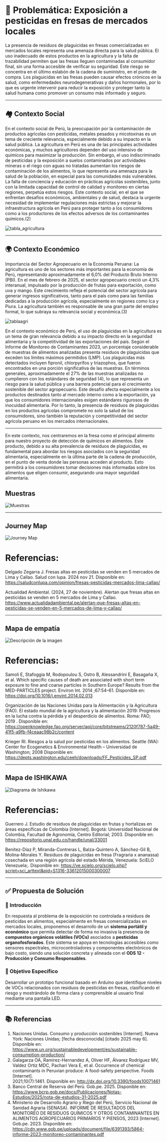 # 🚨 Problemática: Exposición a pesticidas en fresas de mercados locales

La presencia de residuos de plaguicidas en fresas comercializadas en mercados locales representa una amenaza directa para la salud pública. El uso inadecuado de estos productos en la agricultura y la falta de trazabilidad permiten que las fresas lleguen contaminadas al consumidor final, sin una forma accesible de verificar su seguridad. Este riesgo se concentra en el último eslabón de la cadena de suministro, en el punto de compra. Los plaguicidas en las fresas pueden causar efectos crónicos en la salud, como enfermedades neurodegenerativas y daños hormonales, por lo que es urgente intervenir para reducir la exposición y proteger tanto la salud humana como promover un consumo más informado y seguro.

---
## 🏘️ Contexto Social

En el contexto social de Perú, la preocupación por la contaminación de productos agrícolas con pesticidas, metales pesados y micotoxinas es un tema de creciente relevancia, especialmente debido a su impacto en la salud pública. La agricultura en Perú es una de las principales actividades económicas, y muchos agricultores dependen del uso intensivo de químicos para maximizar la producción. Sin embargo, el uso indiscriminado de pesticidas y la exposición a suelos contaminados por actividades mineras o el riego con aguas no tratadas aumentan los riesgos de contaminación de los alimentos, lo que representa una amenaza para la salud de la población, en especial para las comunidades más vulnerables. La falta de conciencia y educación en prácticas agrícolas sostenibles, junto con la limitada capacidad de control de calidad y monitoreo en ciertas regiones, perpetúa estos riesgos. Este contexto social, en el que se enfrentan desafíos económicos, ambientales y de salud, destaca la urgente necesidad de implementar regulaciones más estrictas y mejorar la infraestructura agrícola en Perú para proteger tanto a los consumidores como a los productores de los efectos adversos de los contaminantes químicos.(2)

![tabla_agricultura](../imagenes/readme-def-problema/contextosocial.jpeg)

---

## 🌍 Contexto Económico

Importancia del Sector Agropecuario en la Economía Peruana:
La agricultura es uno de los sectores más importantes para la economía de Perú, representando aproximadamente el 6,0% del Producto Bruto Interno (PBI). En el mes de febrero de 2025, el sector agropecuario creció un 4,3% interanual, impulsado por la producción de frutas para exportación, como uva y mango. Este crecimiento refleja el potencial del sector agrícola para generar ingresos significativos, tanto para el país como para las familias dedicadas a la producción agrícola, especialmente en regiones como Ica y Piura. La agricultura también es responsable de una gran parte del empleo formal, lo que subraya su relevancia social y económica.(3)

![tablaagri](FUNDAMENTOS_DE_DISEÑO/imagenes/readme-def-problema/tabla_agricultura.jpeg)

En el contexto económico de Perú, el uso de plaguicidas en la agricultura es un tema de gran relevancia debido a su impacto directo en la seguridad alimentaria y la competitividad de las exportaciones del país. Según el Informe de Monitoreo de Contaminantes 2023, un porcentaje considerable de muestras de alimentos analizadas presenta residuos de plaguicidas que exceden los límites máximos permitidos (LMP). Los plaguicidas más detectados incluyen fipronil, chlorpyrifos y triazophos, que fueron encontrados en una porción significativa de las muestras. En términos generales, aproximadamente el 27% de las muestras analizadas no cumplieron con los estándares de seguridad (4), lo que representa un riesgo para la salud pública y una barrera potencial para el crecimiento sostenible del sector agropecuario. Este desafío afecta especialmente a los productos destinados tanto al mercado interno como a la exportación, ya que los consumidores internacionales exigen estándares rigurosos de inocuidad alimentaria. Por lo tanto, la presencia de residuos de plaguicidas en los productos agrícolas compromete no solo la salud de los consumidores, sino también la reputación y competitividad del sector agrícola peruano en los mercados internacionales.

---

En este contexto, nos centraremos en la fresa como el principal alimento para nuestro proyecto de detección de químicos en alimentos. Este producto, debido a su alta prevalencia de residuos de plaguicidas, es fundamental para abordar los riesgos asociados con la seguridad alimentaria, especialmente en la última parte de la cadena de producción, en el punto de venta donde las personas acceden al producto. Esto permitirá a los consumidores tomar decisiones más informadas sobre los alimentos que eligen consumir, asegurando una mayor seguridad alimentaria.



## Muestras  
![Muestras](../imagenes/readme-def-problema/Muestras.jpg)

---
## Journey Map  
![Journey Map](../imagenes/readme-def-problema/JourneyMap1.jpg)
# Referencias:
Delgado Zegarra J. Fresas altas en pesticidas se venden en 5 mercados de Lima y Callao. Salud con lupa. 2024 nov 21. Disponible en: https://saludconlupa.com/opinion/fresas-pesticidas-mercados-lima-callao/

Actualidad Ambiental. (2024, 27 de noviembre). Alertan que fresas altas en pesticidas se venden en 5 mercados de Lima y Callao. https://www.actualidadambiental.pe/alertan-que-fresas-altas-en-pesticidas-se-venden-en-5-mercados-de-lima-y-callao/ 

---
## Mapa de empatía  
![Descripción de la imagen](../imagenes/readme-def-problema/Empatia1.png)
# Referencias:
Samoli E, Stafoggia M, Rodopoulou S, Ostro B, Alessandrini E, Basagaña X, et al. Which specific causes of death are associated with short term exposure to fine and coarse particles in Southern Europe? Results from the MED-PARTICLES project. Environ Int. 2014 ;67:54–61. Disponible en: https://doi.org/10.1016/j.envint.2014.02.013

Organización de las Naciones Unidas para la Alimentación y la Agricultura (FAO). El estado mundial de la agricultura y la alimentación 2019: Progresos en la lucha contra la pérdida y el desperdicio de alimentos. Roma: FAO; 2019 . Disponible en: https://openknowledge.fao.org/server/api/core/bitstreams/2120f787-5a49-41f5-a9fb-f4ceaac98b2c/content

Krieger RI. Riesgos a la salud por pesticidas en los alimentos. Seattle (WA): Center for Ecogenetics & Environmental Health – Universidad de Washington; 2008  Disponible en: https://depts.washington.edu/ceeh/downloads/FF_Pesticides_SP.pdf


---
## Mapa de ISHIKAWA 
![Diagrama de Ishikawa](https://raw.githubusercontent.com/die-go12/GRUPO_1_FUNDAMENTOS_DISE-O/refs/heads/master/FUNDAMENTOS_DE_DISE%C3%91O/imagenes/readme-def-problema/Diagrama%20de%20Ishikawa%20.jpg)

# Referencias:
Guerrero J. Estudio de residuos de plaguicidas en frutas y hortalizas en áreas específicas de Colombia [Internet]. Bogotá: Universidad Nacional de Colombia, Facultad de Agronomía, Centro Editorial; 2003. Disponible en: https://repositorio.unal.edu.co/handle/unal/33001

Benítez-Díaz P, Miranda-Contreras L, Balza-Quintero A, Sánchez-Gil B, Molina-Morales Y. Residuos de plaguicidas en fresa (Fragraria x ananassa) cosechada en una región agrícola del estado Mérida, Venezuela: SciELO Venezuela;. Disponible en: https://ve.scielo.org/scielo.php?script=sci_arttext&pid=S1316-33612015000300007


---

## ✅ Propuesta de Solución

### 🧠 Introducción
En respuesta al problema de la exposición no controlada a residuos de pesticidas en alimentos, especialmente en fresas comercializadas en mercados locales, proponemos el desarrollo de un **sistema portátil y económico** que permita detectar de forma no invasiva la presencia de **compuestos orgánicos volátiles (VOCs)** asociados a **pesticidas organofosforados**. Este sistema se apoya en tecnologías accesibles como sensores espectrales, microcontroladores y componentes electrónicos de bajo costo, siendo una solución concreta y alineada con el **ODS 12 - Producción y Consumo Responsables**.



### 🎯 Objetivo Específico
Desarrollar un prototipo funcional basado en Arduino que identifique niveles de VOCs relacionados con residuos de pesticidas en fresas, clasificando el riesgo y mostrándolo de forma clara y comprensible al usuario final mediante una pantalla LED.

---
## 📚 Referencias 

1. Naciones Unidas. Consumo y producción sostenibles [Internet]. Nueva York: Naciones Unidas; [fecha desconocida] [citado 2025 may 6].
    Disponible en: https://www.un.org/sustainabledevelopment/es/sustainable-consumption-production/
2. Galagarza OA, Ramirez-Hernandez A, Oliver HF, Álvarez Rodríguez MV, Valdez Ortiz MDC, Pachari Vera E, et al. Occurrence of chemical contaminants in Peruvian produce: A food-safety perspective. Foods [Internet].   
   2021;10(7):1461. Disponible en: http://dx.doi.org/10.3390/foods10071461
3. Banco Central de Reserva del Perú. Gob.pe. 2025. Disponible en: https://www.bcrp.gob.pe/docs/Publicaciones/Notas-Estudios/2025/nota-de-estudios-31-2025.pdf 
4. Ministerio de Desarrollo Agrario y Riego del Perú, Servicio Nacional de Sanidad Agraria (SENASA). INFORME DE RESULTADOS DEL MONITOREO DE RESIDUOS QUÍMICOS Y OTROS CONTAMINANTES EN ALIMENTOS AGROPECUARIOS PRIMARIOS Y 
   PIENSOS, 2023 [Internet]. Gob.pe. 2023. Disponible en: https://cdn.www.gob.pe/uploads/document/file/6391393/5864-informe-2023-monitoreo-contaminantes.pdf
   

